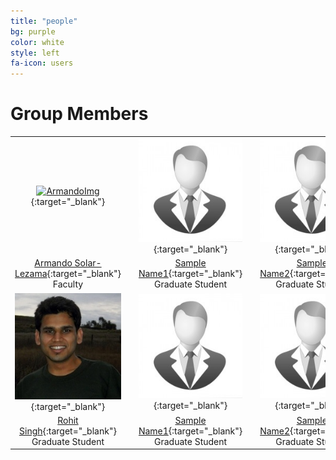 ```yaml
---
title: "people"
bg: purple
color: white
style: left
fa-icon: users
---
```


<script>
var links = document.links;

for (var i = 0, linksLength = links.length; i < linksLength; i++) {
   if (links[i].hostname != window.location.hostname) {
       links[i].target = '_blank';
   } 
}
</script>

# Group Members

|   |   |   |   |   |   |   |   |   |
|:-:|:-:|:-:|:-:|:-:|:-:|:-:|:-:|:-:|
|[![ArmandoImg]][ArmandoLink]{:target="_blank"}|   |[![SampleImg]][SampleLink]{:target="_blank"}|    |[![SampleImg]][SampleLink]{:target="_blank"}|    |[![SampleImg]][SampleLink]{:target="_blank"}|     |[![SampleImg]][SampleLink]{:target="_blank"}|
|  [Armando Solar-Lezama][ArmandoLink]{:target="_blank"} <br> Faculty |    | [Sample Name1][SampleLink]{:target="_blank"} <br> Graduate Student |    | [Sample Name2][SampleLink]{:target="_blank"} <br> Graduate Student |    | [Sample Name3][SampleLink]{:target="_blank"} <br> Graduate Student |    | [Sample Name4][SampleLink]{:target="_blank"} <br> Graduate Student |   
|[![RohitImg]][RohitLink]{:target="_blank"}|   |[![SampleImg]][SampleLink]{:target="_blank"}|    |[![SampleImg]][SampleLink]{:target="_blank"}|    |[![SampleImg]][SampleLink]{:target="_blank"}|     |[![SampleImg]][SampleLink]{:target="_blank"}|
| [Rohit Singh][RohitLink]{:target="_blank"} <br> Graduate Student |    | [Sample Name1][SampleLink]{:target="_blank"} <br> Graduate Student |    | [Sample Name2][SampleLink]{:target="_blank"} <br> Graduate Student |    | [Sample Name3][SampleLink]{:target="_blank"} <br> Graduate Student |    | [Sample Name4][SampleLink]{:target="_blank"} <br> Graduate Student |   


[ArmandoLink]: http://people.csail.mit.edu/asolar/ 
[ArmandoImg]: http://people.csail.mit.edu/asolar/images/asolar_180.jpg

[RohitLink]: http://rohitsingh.net 
[RohitImg]: /img/rohit.jpg

[SampleLink]: http://sample.com
[SampleImg]: /img/sample.jpg

